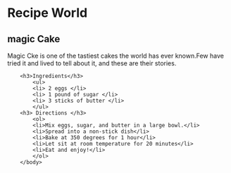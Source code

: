 <!DOCTYPE html>
<html lang="en">
<head>
    <meta charset="UTF-8">
    <meta name="viewport" content="width=device-width, initial-scale=1.0">
    <title>Document</title>
</head>
    <head>
    </head>
        <body>
        <h1>Recipe World</h1>
        <h2>magic Cake</h2>
            <p>Magic Cke is one of the tastiest cakes the world has ever known.Few have tried it and lived to tell about it, and these are their stories.</p>
        
        <h3>Ingredients</h3>
            <ul>
            <li> 2 eggs </li>
            <li> 1 pound of sugar </li>
            <li> 3 sticks of butter </li>
            </ul>
        <h3> Directions </h3>
            <ol>
            <li>Mix eggs, sugar, and butter in a large bowl.</li>
            <li>Spread into a non-stick dish</li>
            <li>Bake at 350 degrees for 1 hour</li>
            <li>Let sit at room temperature for 20 minutes</li>
            <li>Eat and enjoy!</li>
            </ol>
        </body>
</html> 
